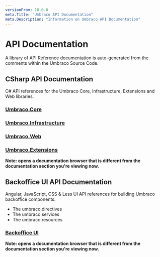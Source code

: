 ```yaml
---
versionFrom: 10.0.0
meta.Title: "Umbraco API Documentation"
meta.Description: "Information on Umbraco API Documentation"
---
```


# API Documentation

A library of API Reference documentation is auto-generated from the comments within the Umbraco Source Code.

## CSharp API Documentation

C# API references for the Umbraco Core, Infrastructure, Extensions and Web libraries.

### [Umbraco.Core](https://apidocs.umbraco.com/v10/csharp/api/Umbraco.Cms.Core.html)

### [Umbraco.Infrastructure](https://apidocs.umbraco.com/v10/csharp/api/Umbraco.Cms.Infrastructure.html)

### [Umbraco.Web](https://apidocs.umbraco.com/v10/csharp/api/Umbraco.Cms.Web.Common.html)

### [Umbraco.Extensions](https://apidocs.umbraco.com/v10/csharp/api/Umbraco.Extensions.html)

__Note: opens a documentation browser that is different from the documentation section you're viewing now.__

## Backoffice UI API Documentation

Angular, JavaScript, CSS & Less UI API references for building Umbraco backoffice components.

- The umbraco.directives
- The umbraco.services
- The umbraco.resources

### [Backoffice UI](https://apidocs.umbraco.com/v10/ui)

__Note: opens a documentation browser that is different from the documentation section you're viewing now.__
